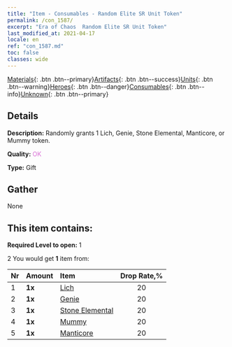 ```yaml
---
title: "Item - Consumables - Random Elite SR Unit Token"
permalink: /con_1587/
excerpt: "Era of Chaos  Random Elite SR Unit Token"
last_modified_at: 2021-04-17
locale: en
ref: "con_1587.md"
toc: false
classes: wide
---
```

 [Materials](/Items/){: .btn .btn--primary}[Artifacts](/Items/Artifacts/){: .btn .btn--success}[Units](/Items/Units/){: .btn .btn--warning}[Heroes](/Items/Heroes/){: .btn .btn--danger}[Consumables](/Items/Consumables/){: .btn .btn--info}[Unknown](/Items/Unknown/){: .btn .btn--primary}

## Details
 **Description:** Randomly grants 1 Lich, Genie, Stone Elemental, Manticore, or Mummy token.

 **Quality:** <span style="color: #DA70D6">OK</span>

 **Type:** Gift

## Gather

  None

## This item contains:

 **Required Level to open:** 1

 2 You would get **1** item  from:

  | Nr | Amount |     Item    | Drop Rate,% |
  |:---|:-------|:------------|:---------:|
  | 1 |  **1x** | [Lich](/Items/unt_212/) | 20 | 
  | 2 |  **1x** | [Genie](/Items/unt_239/) | 20 | 
  | 3 |  **1x** | [Stone Elemental](/Items/unt_266/) | 20 | 
  | 4 |  **1x** | [Mummy](/Items/unt_215/) | 20 | 
  | 5 |  **1x** | [Manticore](/Items/unt_249/) | 20 | 
